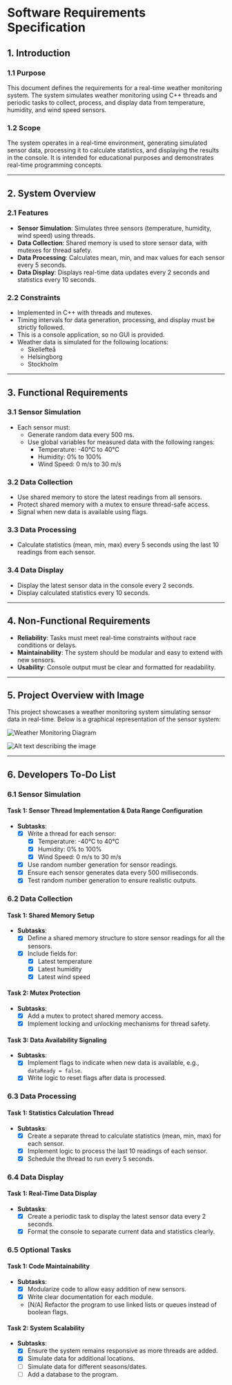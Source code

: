 # Software Requirements Specification

## **1. Introduction**

### **1.1 Purpose**
This document defines the requirements for a real-time weather monitoring system. The system simulates weather monitoring using C++ threads and periodic tasks to collect, process, and display data from temperature, humidity, and wind speed sensors.

### **1.2 Scope**
The system operates in a real-time environment, generating simulated sensor data, processing it to calculate statistics, and displaying the results in the console. It is intended for educational purposes and demonstrates real-time programming concepts.

---

## **2. System Overview**

### **2.1 Features**
- **Sensor Simulation**: Simulates three sensors (temperature, humidity, wind speed) using threads.
- **Data Collection**: Shared memory is used to store sensor data, with mutexes for thread safety.
- **Data Processing**: Calculates mean, min, and max values for each sensor every 5 seconds.
- **Data Display**: Displays real-time data updates every 2 seconds and statistics every 10 seconds.

### **2.2 Constraints**
- Implemented in C++ with threads and mutexes.
- Timing intervals for data generation, processing, and display must be strictly followed.
- This is a console application, so no GUI is provided.
- Weather data is simulated for the following locations:
  - Skellefteå
  - Helsingborg
  - Stockholm

---

## **3. Functional Requirements**

### **3.1 Sensor Simulation**
- Each sensor must:
  - Generate random data every 500 ms.
  - Use global variables for measured data with the following ranges:
    - Temperature: -40°C to 40°C
    - Humidity: 0% to 100%
    - Wind Speed: 0 m/s to 30 m/s

### **3.2 Data Collection**
- Use shared memory to store the latest readings from all sensors.
- Protect shared memory with a mutex to ensure thread-safe access.
- Signal when new data is available using flags.

### **3.3 Data Processing**
- Calculate statistics (mean, min, max) every 5 seconds using the last 10 readings from each sensor.

### **3.4 Data Display**
- Display the latest sensor data in the console every 2 seconds.
- Display calculated statistics every 10 seconds.

---

## **4. Non-Functional Requirements**
- **Reliability**: Tasks must meet real-time constraints without race conditions or delays.
- **Maintainability**: The system should be modular and easy to extend with new sensors.
- **Usability**: Console output must be clear and formatted for readability.

---

## **5. Project Overview with Image**
This project showcases a weather monitoring system simulating sensor data in real-time. Below is a graphical representation of the sensor system:

![Weather Monitoring Diagram](assets/weather_diagram.png)

![Alt text describing the image](path/to/image)

---

## **6. Developers To-Do List**

### **6.1 Sensor Simulation**
#### Task 1: Sensor Thread Implementation & Data Range Configuration
- **Subtasks**:
  - [x] Write a thread for each sensor:
    - [x] Temperature: -40°C to 40°C
    - [x] Humidity: 0% to 100%
    - [x] Wind Speed: 0 m/s to 30 m/s
  - [x] Use random number generation for sensor readings.
  - [x] Ensure each sensor generates data every 500 milliseconds.
  - [x] Test random number generation to ensure realistic outputs.

### **6.2 Data Collection**
#### Task 1: Shared Memory Setup
- **Subtasks**:
  - [x] Define a shared memory structure to store sensor readings for all the sensors.
  - [x] Include fields for:
    - [x] Latest temperature
    - [x] Latest humidity
    - [x] Latest wind speed

#### Task 2: Mutex Protection
- **Subtasks**:
  - [x] Add a mutex to protect shared memory access.
  - [x] Implement locking and unlocking mechanisms for thread safety.

#### Task 3: Data Availability Signaling
- **Subtasks**:
  - [x] Implement flags to indicate when new data is available, e.g., `dataReady = false`.
  - [x] Write logic to reset flags after data is processed.

### **6.3 Data Processing**
#### Task 1: Statistics Calculation Thread
- **Subtasks**:
  - [x] Create a separate thread to calculate statistics (mean, min, max) for each sensor.
  - [x] Implement logic to process the last 10 readings of each sensor.
  - [x] Schedule the thread to run every 5 seconds.

### **6.4 Data Display**
#### Task 1: Real-Time Data Display
- **Subtasks**:
  - [x] Create a periodic task to display the latest sensor data every 2 seconds.
  - [x] Format the console to separate current data and statistics clearly.

### **6.5 Optional Tasks**
#### Task 1: Code Maintainability
- **Subtasks**:
  - [x] Modularize code to allow easy addition of new sensors.
  - [x] Write clear documentation for each module.
  - [N/A] Refactor the program to use linked lists or queues instead of boolean flags.

#### Task 2: System Scalability
- **Subtasks**:
  - [x] Ensure the system remains responsive as more threads are added.
  - [x] Simulate data for additional locations.
  - [ ] Simulate data for different seasons/dates.
  - [ ] Add a database to the program.
